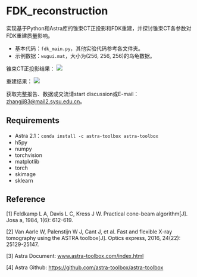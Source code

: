 # FDK_reconstruction
实现基于Python和Astra库的锥束CT正投影和FDK重建，并探讨锥束CT各参数对FDK重建质量影响。

* 基本代码：```fdk_main.py```，其他实验代码参考各文件夹。
* 示例数据：```wugui.mat```，大小为(256, 256, 256)的乌龟数据。

锥束CT正投影结果：
![](projection.png)

重建结果：
![](reconstruction.png)

获取完整报告、数据或交流请start discussion或E-mail：zhangjj83@mail2.sysu.edu.cn。

## Requirements
* Astra 2.1：```conda install -c astra-toolbox astra-toolbox```
* h5py
* numpy
* torchvision
* matplotlib
* torch
* skimage
* sklearn

## Reference
[1] Feldkamp L A, Davis L C, Kress J W. Practical cone-beam algorithm[J]. Josa a, 1984, 1(6): 612-619.

[2] Van Aarle W, Palenstijn W J, Cant J, et al. Fast and flexible X-ray tomography using the ASTRA toolbox[J]. Optics express, 2016, 24(22): 25129-25147.

[3] Astra Document: www.astra-toolbox.com/index.html

[4] Astra Github: https://github.com/astra-toolbox/astra-toolbox
